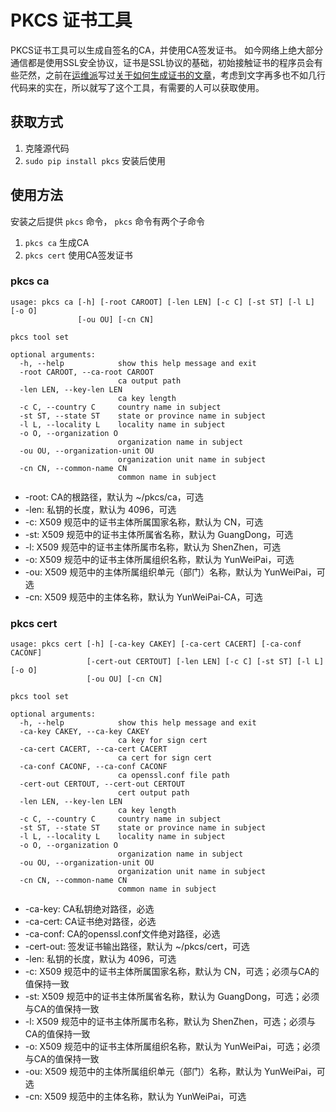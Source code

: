 # PKCS 证书工具
PKCS证书工具可以生成自签名的CA，并使用CA签发证书。
如今网络上绝大部分通信都是使用SSL安全协议，证书是SSL协议的基础，初始接触证书的程序员会有些茫然，之前在[运维派](www.yunweipai.com)写过[关于如何生成证书的文章](http://www.yunweipai.com/archives/4513.html)，考虑到文字再多也不如几行代码来的实在，所以就写了这个工具，有需要的人可以获取使用。

## 获取方式
1. 克隆源代码
2. `sudo pip install pkcs` 安装后使用

## 使用方法
安装之后提供 `pkcs` 命令， `pkcs` 命令有两个子命令
1. `pkcs ca` 生成CA
2. `pkcs cert` 使用CA签发证书

### pkcs ca

```
usage: pkcs ca [-h] [-root CAROOT] [-len LEN] [-c C] [-st ST] [-l L] [-o O]
               [-ou OU] [-cn CN]

pkcs tool set

optional arguments:
  -h, --help            show this help message and exit
  -root CAROOT, --ca-root CAROOT
                        ca output path
  -len LEN, --key-len LEN
                        ca key length
  -c C, --country C     country name in subject
  -st ST, --state ST    state or province name in subject
  -l L, --locality L    locality name in subject
  -o O, --organization O
                        organization name in subject
  -ou OU, --organization-unit OU
                        organization unit name in subject
  -cn CN, --common-name CN
                        common name in subject
```

- -root: CA的根路径，默认为 ~/pkcs/ca，可选
- -len: 私钥的长度，默认为 4096，可选
- -c: X509 规范中的证书主体所属国家名称，默认为 CN，可选
- -st: X509 规范中的证书主体所属省名称，默认为 GuangDong，可选
- -l: X509 规范中的证书主体所属市名称，默认为 ShenZhen，可选
- -o: X509 规范中的证书主体所属组织名称，默认为 YunWeiPai，可选
- -ou: X509 规范中的主体所属组织单元（部门）名称，默认为 YunWeiPai，可选
- -cn: X509 规范中的主体名称，默认为 YunWeiPai-CA，可选

### pkcs cert

```
usage: pkcs cert [-h] [-ca-key CAKEY] [-ca-cert CACERT] [-ca-conf CACONF]
                 [-cert-out CERTOUT] [-len LEN] [-c C] [-st ST] [-l L] [-o O]
                 [-ou OU] [-cn CN]

pkcs tool set

optional arguments:
  -h, --help            show this help message and exit
  -ca-key CAKEY, --ca-key CAKEY
                        ca key for sign cert
  -ca-cert CACERT, --ca-cert CACERT
                        ca cert for sign cert
  -ca-conf CACONF, --ca-conf CACONF
                        ca openssl.conf file path
  -cert-out CERTOUT, --cert-out CERTOUT
                        cert output path
  -len LEN, --key-len LEN
                        ca key length
  -c C, --country C     country name in subject
  -st ST, --state ST    state or province name in subject
  -l L, --locality L    locality name in subject
  -o O, --organization O
                        organization name in subject
  -ou OU, --organization-unit OU
                        organization unit name in subject
  -cn CN, --common-name CN
                        common name in subject
```

- -ca-key: CA私钥绝对路径，必选
- -ca-cert: CA证书绝对路径，必选
- -ca-conf: CA的openssl.conf文件绝对路径，必选
- -cert-out: 签发证书输出路径，默认为 ~/pkcs/cert，可选
- -len: 私钥的长度，默认为 4096，可选
- -c: X509 规范中的证书主体所属国家名称，默认为 CN，可选；必须与CA的值保持一致
- -st: X509 规范中的证书主体所属省名称，默认为 GuangDong，可选；必须与CA的值保持一致
- -l: X509 规范中的证书主体所属市名称，默认为 ShenZhen，可选；必须与CA的值保持一致
- -o: X509 规范中的证书主体所属组织名称，默认为 YunWeiPai，可选；必须与CA的值保持一致
- -ou: X509 规范中的主体所属组织单元（部门）名称，默认为 YunWeiPai，可选
- -cn: X509 规范中的主体名称，默认为 YunWeiPai，可选